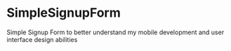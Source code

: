 # SimpleSignupForm
Simple Signup Form to better understand my mobile development and user interface design abilities
